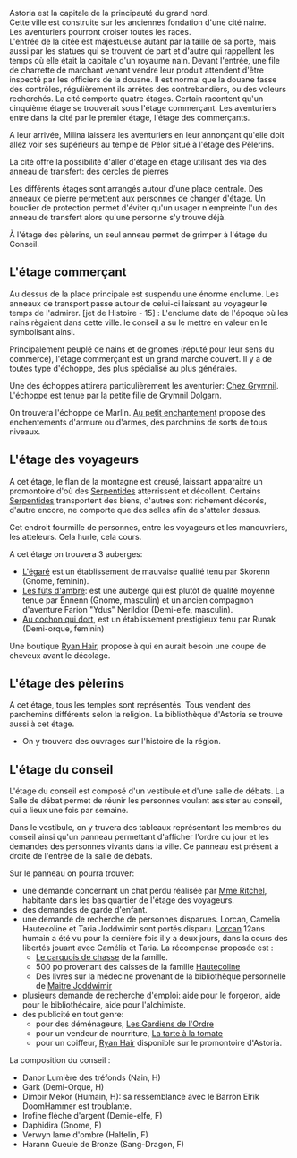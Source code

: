 Astoria est la capitale de la principauté du grand nord.  
Cette ville est construite sur les anciennes fondation d'une cité naine.  
Les aventuriers pourront croiser toutes les races.  
L'entrée de la citée est majestueuse autant par la taille de sa porte, mais aussi par les statues
qui se trouvent de part et d'autre qui rappellent les temps où elle était la capitale d'un royaume
nain.
Devant l'entrée, une file de charrette de marchant venant vendre leur produit attendent d'être
inspecté par les officiers de la douane.
Il est normal que la douane fasse des contrôles, régulièrement ils arrêtes des contrebandiers,
ou des voleurs recherchés.
La cité comporte quatre étages. Certain racontent qu'un cinquième étage se trouverait sous l'étage
commerçant.
Les aventuriers entre dans la cité par le premier étage, l'étage des commerçants.

A leur arrivée, Milina laissera les aventuriers en leur annonçant qu'elle doit allez voir
ses supérieurs au temple de Pélor situé à l'étage des Pèlerins.

La cité offre la possibilité d'aller d'étage en étage utilisant des via des anneau de transfert:
des cercles de pierres

Les différents étages sont arrangés autour d'une place centrale. Des anneaux de pierre permettent
aux personnes de changer d'étage. Un bouclier de protection permet d'éviter qu'un usager n'empreinte
l'un des anneau de transfert alors qu'une personne s'y trouve déjà.

À l'étage des pèlerins, un seul anneau permet  de grimper à l'étage du Conseil.

## L'étage commerçant

Au dessus de la place principale est suspendu une énorme enclume. Les anneaux de transport passe
autour de celui-ci laissant au voyageur le temps de  l'admirer.
[jet de Histoire - 15] : L'enclume date de l'époque où les nains règaient dans cette ville. le conseil
a su le mettre en valeur en le symbolisant ainsi.

Principalement peuplé de nains et de gnomes (réputé pour leur sens du commerce), l'étage commerçant
est un grand marché couvert. Il y a de toutes type d'échoppe, des plus spécialisé au plus générales.

Une des échoppes attirera particulièrement les aventurier: [Chez Grymnil](1-Lieux/2-Commenrces/Chez_Grymnil.md).
L'échoppe est tenue par la petite fille de Grymnil Dolgarn.

On trouvera l'échoppe de Marlin. [Au petit enchantement](1-Lieux/2-Commerces/Au_petit_enchantement.md)
propose des enchentements d'armure ou d'armes, des parchmins de sorts de tous niveaux.

## L'étage des voyageurs

A cet étage, le flan de la montagne est creusé, laissant apparaitre un promontoire d'où
des [Serpentides](4-Special/Serpentides.md) atterrissent et décollent.
Certains [Serpentides](4-Special/Serpentides.md) transportent des biens, d'autres
sont richement décorés, d'autre encore, ne comporte que des selles afin de s'atteler dessus.

Cet endroit fourmille de personnes, entre les voyageurs et les manouvriers, les atteleurs.
Cela hurle, cela cours.

A cet étage on trouvera 3 auberges:
-   [L'égaré](1-Lieux/1-Auberges/Egaré.md) est un établissement de mauvaise qualité tenu par
Skorenn (Gnome, feminin).
-   [Les fûts d'ambre](1-Lieux/1-Auberges/Fut_ambre.md): est une auberge qui est plutôt de qualité moyenne tenue
par Ennenn (Gnome, masculin) et un ancien compagnon d'aventure Farion "Ydus" Nerildior
(Demi-elfe, masculin).
-   [Au cochon qui dort](1-Lieux/1-Auberges/Au_cochon_qui_dort.md), est un établissement
prestigieux tenu par Runak (Demi-orque, feminin)

Une boutique [Ryan Hair](1-Lieux/2-Commerces/Ryan_hair_coiffure.md), propose à qui en aurait besoin une coupe de cheveux avant le décolage.


## L'étage des pèlerins

A cet étage, tous les temples sont représentés.
Tous vendent des parchemins différents selon la religion.
La bibliothèque d'Astoria se trouve aussi à cet étage.
-   On y trouvera des ouvrages sur l'histoire de la région.

## L'étage du conseil

L'étage du conseil est composé d'un vestibule et d'une salle de débats. La Salle de débat
permet de réunir les personnes voulant assister au conseil, qui a lieux une fois par semaine.

Dans le vestibule, on y truvera des tableaux représentant les membres du conseil ainsi qu'un panneau
permettant d'afficher l'ordre du jour et les demandes des personnes vivants dans la ville. Ce panneau
est présent à droite de l'entrée de la salle de débats.

Sur le panneau on pourra trouver:
- une demande concernant un chat perdu réalisée par [Mme Ritchel](3-Quetes/Chat_perdu.md), habitante
dans les bas quartier de l'étage des voyageurs.
- des demandes de garde d'enfant.
- une demande de recherche de personnes disparues. Lorcan, Camelia Hautecoline et Taria Joddwimir sont 
portés disparu. 
[Lorcan](3-Quetes/lorcan.md) 12ans humain a été vu pour la dernière fois il y a deux jours, dans la cours 
des libertés jouant avec Camélia et Taria. La récompense proposée est :
	- [Le carquois de chasse](4-Special/Carquoi_de_chasse.md) de la famille.
	- 500 po provenant des caisses de la famille [Hautecoline](2-Personnages/Famille_hautecoline.md)
	- Des livres sur la médecine provenant de la bibliothèque personnelle de [Maitre Joddwimir](2-Personnages/Joddwimir.md) 
- plusieurs demande de recherche d'emploi: aide pour le forgeron, aide pour le bibliothécaire, aide
pour l'alchimiste.
- des publicité en tout genre:
    - pour des déménageurs, [Les Gardiens de l'Ordre](1-Lieux/2-Commerces/Gardien_Ordre.md)
    - pour un vendeur de nourriture, [La tarte à la tomate](1-Lieux/2-Commerces/Tarte_Tomate.md)
    - pour un coiffeur, [Ryan Hair](1-Lieux/2-Commerces/Ryan_hair_coiffure.md) disponible sur le promontoire
     d'Astoria.

La composition du conseil :  
-   Danor Lumière des tréfonds (Nain, H)
-   Gark (Demi-Orque, H)
-   Dimbir Mekor (Humain, H): sa ressemblance avec le Barron Elrik DoomHammer est troublante.
-   Irofine flèche d'argent (Demie-elfe, F)
-   Daphidira (Gnome, F)
-   Verwyn lame d'ombre (Halfelin, F)
-   Harann Gueule de Bronze (Sang-Dragon, F)
